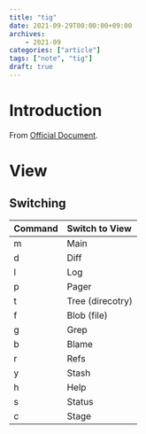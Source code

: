 ```yaml
---
title: "tig"
date: 2021-09-29T00:00:00+09:00
archives:
    - 2021-09
categories: ["article"]
tags: ["note", "tig"]
draft: true
---
```

# Introduction
From [Official Document](https://jonas.github.io/tig/).

# View

## Switching

| Command | Switch to View   |
| :---    | :---             |
| m       | Main             |
| d       | Diff             |
| l       | Log              |
| p       | Pager            |
| t       | Tree (direcotry) |
| f       | Blob (file)      |
| g       | Grep             |
| b       | Blame            |
| r       | Refs             |
| y       | Stash            |
| h       | Help             |
| s       | Status           |
| c       | Stage            |

